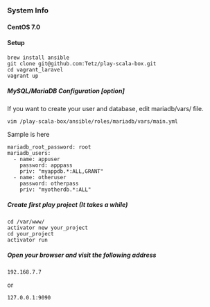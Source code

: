 ### System Info
#### CentOS 7.0

#### Setup
```
brew install ansible
git clone git@github.com:Tetz/play-scala-box.git
cd vagrant_laravel
vagrant up
```

##### MySQL/MariaDB Configuration [option]
If you want to create your user and database, edit mariadb/vars/ file.
```
vim /play-scala-box/ansible/roles/mariadb/vars/main.yml
```
Sample is here
```
mariadb_root_password: root
mariadb_users:
  - name: appuser
    password: apppass
    priv: "myappdb.*:ALL,GRANT"
  - name: otheruser
    password: otherpass
    priv: "myotherdb.*:ALL"
```

##### Create first play project (It takes a while)
```
cd /var/www/
activator new your_project
cd your_project
activator run
```

##### Open your browser and visit the following address
```
192.168.7.7
```
or
```
127.0.0.1:9090
```
